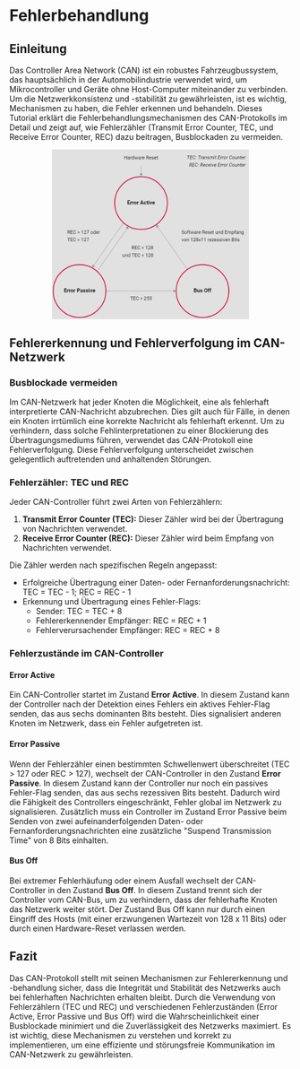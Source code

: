 # Fehlerbehandlung

## Einleitung

Das Controller Area Network (CAN) ist ein robustes Fahrzeugbussystem, das hauptsächlich in der Automobilindustrie verwendet wird, um Mikrocontroller und Geräte ohne Host-Computer miteinander zu verbinden. Um die Netzwerkkonsistenz und -stabilität zu gewährleisten, ist es wichtig, Mechanismen zu haben, die Fehler erkennen und behandeln. Dieses Tutorial erklärt die Fehlerbehandlungsmechanismen des CAN-Protokolls im Detail und zeigt auf, wie Fehlerzähler (Transmit Error Counter, TEC, und Receive Error Counter, REC) dazu beitragen, Busblockaden zu vermeiden.

<img src="./image/1712276783501.png" alt="CAN-Netzwerk" style="max-width:70%; display: block; margin: 0 auto;" />

## Fehlererkennung und Fehlerverfolgung im CAN-Netzwerk

### Busblockade vermeiden

Im CAN-Netzwerk hat jeder Knoten die Möglichkeit, eine als fehlerhaft interpretierte CAN-Nachricht abzubrechen. Dies gilt auch für Fälle, in denen ein Knoten irrtümlich eine korrekte Nachricht als fehlerhaft erkennt. Um zu verhindern, dass solche Fehlinterpretationen zu einer Blockierung des Übertragungsmediums führen, verwendet das CAN-Protokoll eine Fehlerverfolgung. Diese Fehlerverfolgung unterscheidet zwischen gelegentlich auftretenden und anhaltenden Störungen.

### Fehlerzähler: TEC und REC

Jeder CAN-Controller führt zwei Arten von Fehlerzählern:

1. **Transmit Error Counter (TEC):** Dieser Zähler wird bei der Übertragung von Nachrichten verwendet.
2. **Receive Error Counter (REC):** Dieser Zähler wird beim Empfang von Nachrichten verwendet.

Die Zähler werden nach spezifischen Regeln angepasst:

- Erfolgreiche Übertragung einer Daten- oder Fernanforderungsnachricht: TEC = TEC - 1; REC = REC - 1
- Erkennung und Übertragung eines Fehler-Flags:
  - Sender: TEC = TEC + 8
  - Fehlererkennender Empfänger: REC = REC + 1
  - Fehlerverursachender Empfänger: REC = REC + 8

### Fehlerzustände im CAN-Controller

#### Error Active

Ein CAN-Controller startet im Zustand **Error Active**. In diesem Zustand kann der Controller nach der Detektion eines Fehlers ein aktives Fehler-Flag senden, das aus sechs dominanten Bits besteht. Dies signalisiert anderen Knoten im Netzwerk, dass ein Fehler aufgetreten ist.

#### Error Passive

Wenn der Fehlerzähler einen bestimmten Schwellenwert überschreitet (TEC > 127 oder REC > 127), wechselt der CAN-Controller in den Zustand **Error Passive**. In diesem Zustand kann der Controller nur noch ein passives Fehler-Flag senden, das aus sechs rezessiven Bits besteht. Dadurch wird die Fähigkeit des Controllers eingeschränkt, Fehler global im Netzwerk zu signalisieren. Zusätzlich muss ein Controller im Zustand Error Passive beim Senden von zwei aufeinanderfolgenden Daten- oder Fernanforderungsnachrichten eine zusätzliche "Suspend Transmission Time" von 8 Bits einhalten.

#### Bus Off

Bei extremer Fehlerhäufung oder einem Ausfall wechselt der CAN-Controller in den Zustand **Bus Off**. In diesem Zustand trennt sich der Controller vom CAN-Bus, um zu verhindern, dass der fehlerhafte Knoten das Netzwerk weiter stört. Der Zustand Bus Off kann nur durch einen Eingriff des Hosts (mit einer erzwungenen Wartezeit von 128 x 11 Bits) oder durch einen Hardware-Reset verlassen werden.

## Fazit

Das CAN-Protokoll stellt mit seinen Mechanismen zur Fehlererkennung und -behandlung sicher, dass die Integrität und Stabilität des Netzwerks auch bei fehlerhaften Nachrichten erhalten bleibt. Durch die Verwendung von Fehlerzählern (TEC und REC) und verschiedenen Fehlerzuständen (Error Active, Error Passive und Bus Off) wird die Wahrscheinlichkeit einer Busblockade minimiert und die Zuverlässigkeit des Netzwerks maximiert. Es ist wichtig, diese Mechanismen zu verstehen und korrekt zu implementieren, um eine effiziente und störungsfreie Kommunikation im CAN-Netzwerk zu gewährleisten.
 
